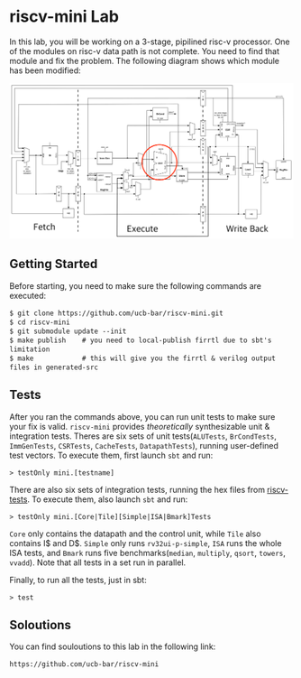 # riscv-mini Lab

In this lab, you will be working on a 3-stage, pipilined risc-v processor. One of the modules on risc-v data path is not complete. You need to find that module and fix the problem. The following diagram shows which module has been modified:

![pipeline](../../../Files/riscv_mini.png)

## Getting Started

Before starting, you need to make sure the following commands are executed:

    $ git clone https://github.com/ucb-bar/riscv-mini.git
    $ cd riscv-mini
    $ git submodule update --init
    $ make publish    # you need to local-publish firrtl due to sbt's limitation
    $ make            # this will give you the firrtl & verilog output files in generated-src
    

    
## Tests

After you ran the commands above, you can run unit tests to make sure your fix is valid. `riscv-mini` provides *theoretically* synthesizable unit & integration tests. Theres are six sets of unit tests(`ALUTests`, `BrCondTests`, `ImmGenTests`, `CSRTests`, `CacheTests`, `DatapathTests`),
running user-defined test vectors.
To execute them, first launch `sbt` and run:

    > testOnly mini.[testname]
  
There are also six sets of integration tests, running the hex files from [riscv-tests](https://github.com/riscv/riscv-tests).
To execute them, also launch `sbt` and run:

    > testOnly mini.[Core|Tile][Simple|ISA|Bmark]Tests
    
`Core` only contains the datapath and the control unit, while `Tile` also contains I$ and D$. `Simple` only runs `rv32ui-p-simple`,
`ISA` runs the whole ISA tests, and `Bmark` runs five benchmarks(`median`, `multiply`, `qsort`, `towers`, `vvadd`). 
Note that all tests in a set run in parallel.

Finally, to run all the tests, just in sbt:

    > test

## Soloutions

You can find souloutions to this lab in the following link:

    https://github.com/ucb-bar/riscv-mini